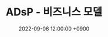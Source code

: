 ---
title: 'ADsP - 비즈니스 모델'
date: 2022-09-06 12:00:00 +0900
tags: ['LICENSE']
draft: false
summary: '데이터 분석 준전문가 자격증 취득을 위한 학습 내용 중 Part 1, 2장 비즈니스 모델 챕터 정리 내용'
---